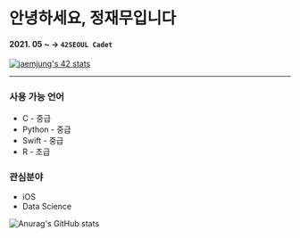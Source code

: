 # 안녕하세요, 정재무입니다

#### 2021. 05 ~ → `42SEOUL Cadet`

[![jaemjung's 42 stats](https://badge42.herokuapp.com/api/stats/jaemjung)](https://github.com/JaeSeoKim/badge42)


<hr/>

### 사용 가능 언어
* C - 중급
* Python - 중급
* Swift - 중급
* R - 초급

### 관심분야
* iOS
* Data Science

![Anurag's GitHub stats](https://github-readme-stats.vercel.app/api?username=JaemooJung&show_icons=true&theme=graywhite)
